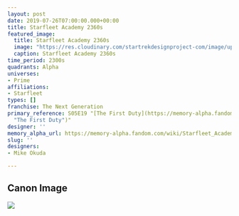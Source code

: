 ```yaml
---
layout: post
date: 2019-07-26T07:00:00.000+00:00
title: Starfleet Academy 2360s
featured_image:
  title: Starfleet Academy 2360s
  image: "https://res.cloudinary.com/startrekdesignproject-com/image/upload/v1564099506/StarfleetAcademy2360s_Orig.png"
  caption: Starfleet Academy 2360s
time_period: 2300s
quadrants: Alpha
universes:
- Prime
affiliations:
- Starfleet
types: []
franchise: The Next Generation
primary_reference: S05E19 "[The First Duty](https://memory-alpha.fandom.com/wiki/The_First_Duty
  "The First Duty")"
designer: ''
memory_alpha_url: https://memory-alpha.fandom.com/wiki/Starfleet_Academy
slug: ''
designers:
- Mike Okuda

---
```

## Canon Image

![](https://res.cloudinary.com/startrekdesignproject-com/image/upload/v1564098508/StarfleetAcademy2360s_Orig_1.jpg)
